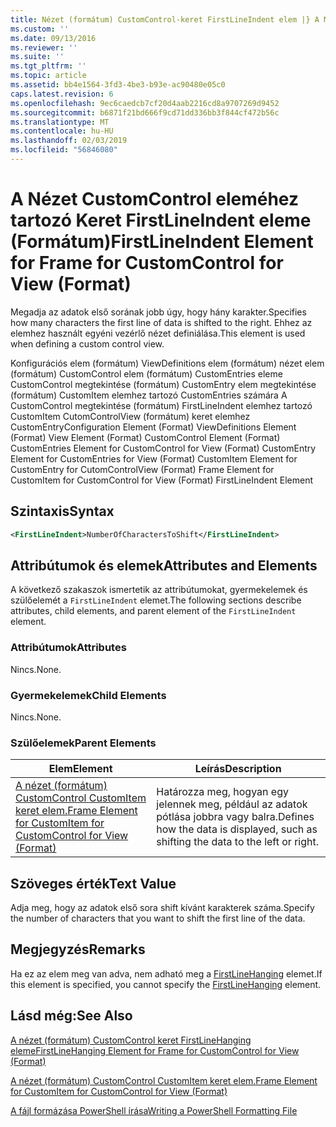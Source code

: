 ```yaml
---
title: Nézet (formátum) CustomControl-keret FirstLineIndent elem |} A Microsoft Docs
ms.custom: ''
ms.date: 09/13/2016
ms.reviewer: ''
ms.suite: ''
ms.tgt_pltfrm: ''
ms.topic: article
ms.assetid: bb4e1564-3fd3-4be3-b93e-ac90480e05c0
caps.latest.revision: 6
ms.openlocfilehash: 9ec6caedcb7cf20d4aab2216cd8a9707269d9452
ms.sourcegitcommit: b6871f21bd666f9cd71dd336bb3f844cf472b56c
ms.translationtype: MT
ms.contentlocale: hu-HU
ms.lasthandoff: 02/03/2019
ms.locfileid: "56846080"
---
```

# <a name="firstlineindent-element-for-frame-for-customcontrol-for-view-format"></a><span data-ttu-id="79eef-102">A Nézet CustomControl eleméhez tartozó Keret FirstLineIndent eleme (Formátum)</span><span class="sxs-lookup"><span data-stu-id="79eef-102">FirstLineIndent Element for Frame for CustomControl for View (Format)</span></span>

<span data-ttu-id="79eef-103">Megadja az adatok első sorának jobb úgy, hogy hány karakter.</span><span class="sxs-lookup"><span data-stu-id="79eef-103">Specifies how many characters the first line of data is shifted to the right.</span></span> <span data-ttu-id="79eef-104">Ehhez az elemhez használt egyéni vezérlő nézet definiálása.</span><span class="sxs-lookup"><span data-stu-id="79eef-104">This element is used when defining a custom control view.</span></span>

<span data-ttu-id="79eef-105">Konfigurációs elem (formátum) ViewDefinitions elem (formátum) nézet elem (formátum) CustomControl elem (formátum) CustomEntries eleme CustomControl megtekintése (formátum) CustomEntry elem megtekintése (formátum) CustomItem elemhez tartozó CustomEntries számára A CustomControl megtekintése (formátum) FirstLineIndent elemhez tartozó CustomItem CutomControlView (formátum) keret elemhez CustomEntry</span><span class="sxs-lookup"><span data-stu-id="79eef-105">Configuration Element (Format) ViewDefinitions Element (Format) View Element (Format) CustomControl Element (Format) CustomEntries Element for CustomControl for View (Format) CustomEntry Element for CustomEntries for View (Format) CustomItem Element for CustomEntry for CutomControlView (Format) Frame Element for CustomItem for CustomControl for View (Format) FirstLineIndent Element</span></span>

## <a name="syntax"></a><span data-ttu-id="79eef-106">Szintaxis</span><span class="sxs-lookup"><span data-stu-id="79eef-106">Syntax</span></span>

```xml
<FirstLineIndent>NumberOfCharactersToShift</FirstLineIndent>
```

## <a name="attributes-and-elements"></a><span data-ttu-id="79eef-107">Attribútumok és elemek</span><span class="sxs-lookup"><span data-stu-id="79eef-107">Attributes and Elements</span></span>

<span data-ttu-id="79eef-108">A következő szakaszok ismertetik az attribútumokat, gyermekelemek és szülőelemét a `FirstLineIndent` elemet.</span><span class="sxs-lookup"><span data-stu-id="79eef-108">The following sections describe attributes, child elements, and parent element of the `FirstLineIndent` element.</span></span>

### <a name="attributes"></a><span data-ttu-id="79eef-109">Attribútumok</span><span class="sxs-lookup"><span data-stu-id="79eef-109">Attributes</span></span>

<span data-ttu-id="79eef-110">Nincs.</span><span class="sxs-lookup"><span data-stu-id="79eef-110">None.</span></span>

### <a name="child-elements"></a><span data-ttu-id="79eef-111">Gyermekelemek</span><span class="sxs-lookup"><span data-stu-id="79eef-111">Child Elements</span></span>

<span data-ttu-id="79eef-112">Nincs.</span><span class="sxs-lookup"><span data-stu-id="79eef-112">None.</span></span>

### <a name="parent-elements"></a><span data-ttu-id="79eef-113">Szülőelemek</span><span class="sxs-lookup"><span data-stu-id="79eef-113">Parent Elements</span></span>

|<span data-ttu-id="79eef-114">Elem</span><span class="sxs-lookup"><span data-stu-id="79eef-114">Element</span></span>|<span data-ttu-id="79eef-115">Leírás</span><span class="sxs-lookup"><span data-stu-id="79eef-115">Description</span></span>|
|-------------|-----------------|
|[<span data-ttu-id="79eef-116">A nézet (formátum) CustomControl CustomItem keret elem.</span><span class="sxs-lookup"><span data-stu-id="79eef-116">Frame Element for CustomItem for CustomControl for View (Format)</span></span>](./frame-element-for-customitem-for-customcontrol-for-view-format.md)|<span data-ttu-id="79eef-117">Határozza meg, hogyan egy jelennek meg, például az adatok pótlása jobbra vagy balra.</span><span class="sxs-lookup"><span data-stu-id="79eef-117">Defines how the data is displayed, such as shifting the data to the left or right.</span></span>|

## <a name="text-value"></a><span data-ttu-id="79eef-118">Szöveges érték</span><span class="sxs-lookup"><span data-stu-id="79eef-118">Text Value</span></span>

<span data-ttu-id="79eef-119">Adja meg, hogy az adatok első sora shift kívánt karakterek száma.</span><span class="sxs-lookup"><span data-stu-id="79eef-119">Specify the number of characters that you want to shift the first line of the data.</span></span>

## <a name="remarks"></a><span data-ttu-id="79eef-120">Megjegyzés</span><span class="sxs-lookup"><span data-stu-id="79eef-120">Remarks</span></span>

<span data-ttu-id="79eef-121">Ha ez az elem meg van adva, nem adható meg a [FirstLineHanging](./firstlinehanging-element-for-frame-for-customcontrol-for-view-format.md) elemet.</span><span class="sxs-lookup"><span data-stu-id="79eef-121">If this element is specified, you cannot specify the [FirstLineHanging](./firstlinehanging-element-for-frame-for-customcontrol-for-view-format.md) element.</span></span>

## <a name="see-also"></a><span data-ttu-id="79eef-122">Lásd még:</span><span class="sxs-lookup"><span data-stu-id="79eef-122">See Also</span></span>

[<span data-ttu-id="79eef-123">A nézet (formátum) CustomControl keret FirstLineHanging eleme</span><span class="sxs-lookup"><span data-stu-id="79eef-123">FirstLineHanging Element for Frame for CustomControl for View (Format)</span></span>](./firstlinehanging-element-for-frame-for-customcontrol-for-view-format.md)

[<span data-ttu-id="79eef-124">A nézet (formátum) CustomControl CustomItem keret elem.</span><span class="sxs-lookup"><span data-stu-id="79eef-124">Frame Element for CustomItem for CustomControl for View (Format)</span></span>](./frame-element-for-customitem-for-customcontrol-for-view-format.md)

[<span data-ttu-id="79eef-125">A fájl formázása PowerShell írása</span><span class="sxs-lookup"><span data-stu-id="79eef-125">Writing a PowerShell Formatting File</span></span>](./writing-a-powershell-formatting-file.md)
